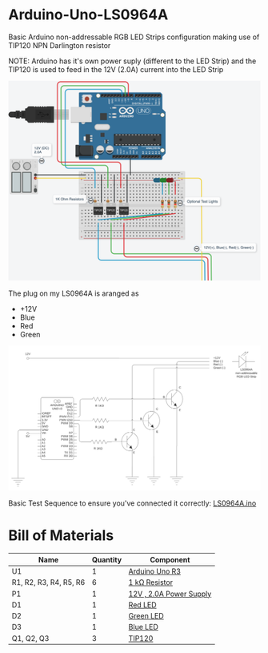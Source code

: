 # Arduino-Uno-LS0964A
Basic Arduino non-addressable RGB LED Strips configuration making use of TIP120 NPN Darlington resistor

NOTE: Arduino has it's own power suply (different to the LED Strip) and the TIP120 is used to feed in the 12V (2.0A) current into the LED Strip

![Wiring Diagram](https://github.com/shark711/Arduino-Uno-LS0964A/blob/main/images/LS0964A.png?raw=true)

The plug on my LS0964A is aranged as

- +12V
- Blue 
- Red
- Green

![Circuit Diagram](https://github.com/shark711/Arduino-Uno-LS0964A/blob/main/images/CircuitDiagram.png?raw=true)

Basic Test Sequence to ensure you've connected it correctly: [LS0964A.ino](https://github.com/shark711/Arduino-Uno-LS0964A/blob/main/LS0964A/LS0964A.ino)

# Bill of Materials

| Name                   | Quantity | Component                         |
| ---------------------- | -------- | --------------------------------- |
| U1                     | 1        | [Arduino Uno R3][BOM_U1]          |
| R1, R2, R3, R4, R5, R6 | 6        | [1 kΩ Resistor][BOM_R1]           |
| P1                     | 1        | [12V , 2.0A Power Supply][BOM_P1] |
| D1                     | 1        | [Red LED][BOM_D1]                 |
| D2                     | 1        | [Green LED][BOM_D2]               |
| D3                     | 1        | [Blue LED][BOM_D3]                |
| Q1, Q2, Q3             | 3        | [TIP120][BOM_Q1]                  |

[BOM_U1]: https://www.amazon.com/s?k=Arduino+Uno+R3&rh=n%3A541966&dc&qid=1609465795&rnid=2941120011&ref=sr_nr_n_1 "Amazon"
[BOM_R1]: https://www.amazon.com/s?k=1+k%E2%84%A6+Resistor&rh=n%3A306805011&dc&qid=1609465849&rnid=2941120011&ref=sr_nr_n_1 "Amazon"
[BOM_P1]: https://www.amazon.com/s?k=Regulated+12V+Transformer+power+supply&rh=n%3A5486425011&ref=nb_sb_noss "Amazon"
[BOM_D1]: https://www.amazon.com/s?k=Red+Light+Emitting+Diode&rh=n%3A228013&dc&qid=1609466136&rnid=2941120011&ref=sr_nr_n_3 "Amazon"
[BOM_D2]: https://www.amazon.com/s?k=Green+Light+Emitting+Diode&rh=n%3A228013&dc&qid=1609466136&rnid=2941120011&ref=sr_nr_n_3 "Amazon"
[BOM_D3]: https://www.amazon.com/s?k=Blue+Light+Emitting+Diode&rh=n%3A228013&dc&qid=1609466136&rnid=2941120011&ref=sr_nr_n_3 "Amazon"
[BOM_Q1]: https://www.amazon.com/s?k=tip120&rh=n%3A306910011%2Cn%3A306913011&dc&qid=1609465248&rnid=2941120011&ref=sr_nr_n_2 "Amazon"

